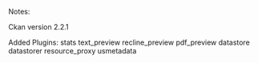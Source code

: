 Notes:

Ckan version 2.2.1

Added Plugins:
stats 
text_preview 
recline_preview 
pdf_preview 
datastore datastorer 
resource_proxy
usmetadata

